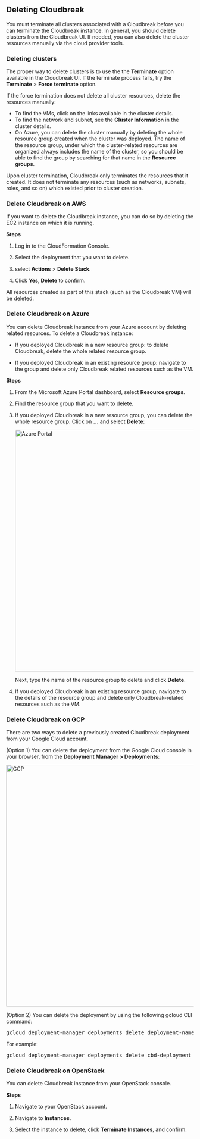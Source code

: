 ## Deleting Cloudbreak

You must terminate all clusters associated with a Cloudbreak before you can terminate the Cloudbreak instance. In general, you should delete clusters from the Cloudbreak UI. If needed, you can also delete the cluster resources manually via the cloud provider tools. 

### Deleting clusters  

The proper way to delete clusters is to use the the **Terminate** option available in the Cloudbreak UI. If the terminate process fails, try the **Terminate** > **Force terminate** option.

If the force termination does not delete all cluster resources, delete the resources manually:

* To find the VMs, click on the links available in the cluster details. 
* To find the network and subnet, see the **Cluster Information** in the cluster details. 
* On Azure, you can delete the cluster manually by deleting the whole resource group created when the cluster was deployed. The name of the resource group, under which the cluster-related resources are organized always includes the name of the cluster, so you should be able to find the group by searching for that name in the **Resource groups**.

Upon cluster termination, Cloudbreak only terminates the resources that it created. It does not terminate any resources (such as networks, subnets, roles, and so on) which existed prior to cluster creation. 
  

### Delete Cloudbreak on AWS

If you want to delete the Cloudbreak instance, you can do so by deleting the EC2 instance on which it is running.

**Steps**

1. Log in to the CloudFormation Console.

1. Select the deployment that you want to delete.
 
1. select **Actions** > **Delete Stack**.

1. Click **Yes, Delete** to confirm.
 
 All resources created as part of this stack (such as the Cloudbreak VM) will be deleted. 


### Delete Cloudbreak on Azure

You can delete Cloudbreak instance from your Azure account by deleting related resources. To delete a Cloudbreak instance:

* If you deployed Cloudbreak in a new resource group: to delete Cloudbreak, delete the whole related resource group.

* If you deployed Cloudbreak in an existing resource group: navigate to the group and delete only Cloudbreak related resources such as the VM.


**Steps**

1. From the Microsoft Azure Portal dashboard, select **Resource groups**.

2. Find the resource group that you want to delete.

3. If you deployed Cloudbreak in a new resource group, you can delete the whole resource group. Click on **...** and select **Delete**:

    <a href="../images/cb_azure-delete.png" target="_blank" title="click to enlarge"><img src="../images/cb_azure-delete.png" width="650" title="Azure Portal"></a>  

    Next, type the name of the resource group to delete and click **Delete**.
    
4. If you deployed Cloudbreak in an existing resource group, navigate to the details of the resource group and delete only Cloudbreak-related resources such as the VM.    


### Delete Cloudbreak on GCP 

There are two ways to delete a previously created Cloudbreak deployment from your Google Cloud account. 

(Option 1) You can delete the deployment from the Google Cloud console in your browser, from the **Deployment Manager > Deployments**:

<a href="../images/cb_gcp-delete.png" target="_blank" title="click to enlarge"><img src="../images/cb_gcp-delete.png" width="650" title="GCP"></a>

(Option 2) You can delete the deployment by using the following gcloud CLI command:

<pre>gcloud deployment-manager deployments delete deployment-name -q</pre>

For example: 
    
<pre>gcloud deployment-manager deployments delete cbd-deployment -q</pre> 


### Delete Cloudbreak on OpenStack

You can delete Cloudbreak instance from your OpenStack console. 

**Steps**

1. Navigate to your OpenStack account.

2. Navigate to **Instances**.

3. Select the instance to delete, click **Terminate Instances**, and confirm.
